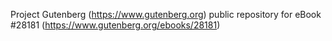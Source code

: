 Project Gutenberg (https://www.gutenberg.org) public repository for eBook #28181 (https://www.gutenberg.org/ebooks/28181)
